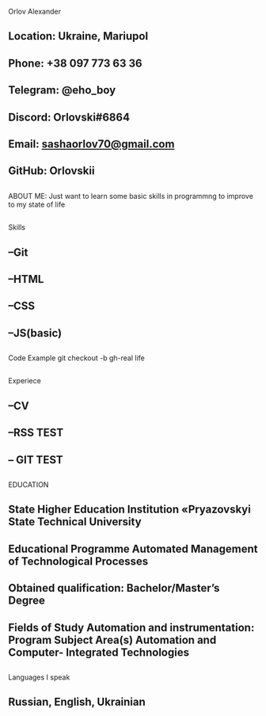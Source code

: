 
Orlov Alexander
##

## Location: Ukraine, Mariupol
## Phone: +38 097 773 63 36
## Telegram: @eho_boy
## Discord: Orlovski#6864
## Email: sashaorlov70@gmail.com
## GitHub: Orlovskii
## ##

ABOUT ME:
Just want to learn some basic skills in programmng to improve to my state of life
##

Skills
## –Git
## –HTML
## –CSS
## –JS(basic)
##

Code Example
git checkout -b gh-real life
##

Experiece
## –CV
## –RSS TEST
## – GIT TEST
##

EDUCATION
## State Higher Education Institution «Pryazovskyi State Technical University
## Educational Programme Automated Management of Technological Processes
## Obtained qualification: Bachelor/Master’s Degree
## Fields of Study Automation and instrumentation: Program Subject Area(s) Automation and Computer- Integrated Technologies
##

Languages I speak
## Russian, English, Ukrainian
